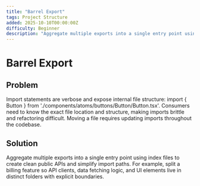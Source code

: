 ```yaml
---
title: "Barrel Export"
tags: Project Structure
added: 2025-10-10T00:00:00Z
difficulty: Beginner
description: "Aggregate multiple exports into a single entry point using index files to create clean public APIs and simplify import paths."
---
```

# Barrel Export

## Problem

Import statements are verbose and expose internal file structure: import { Button } from './components/atoms/buttons/Button/Button.tsx'. Consumers need to know the exact file location and structure, making imports brittle and refactoring difficult. Moving a file requires updating imports throughout the codebase.

## Solution

Aggregate multiple exports into a single entry point using index files to create clean public APIs and simplify import paths. For example, split a billing feature so API clients, data fetching logic, and UI elements live in distinct folders with explicit boundaries.
